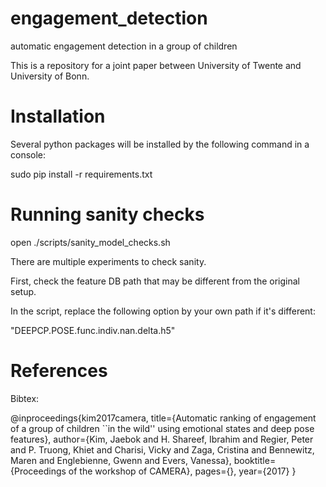 # engagement_detection
automatic engagement detection in a group of children

This is a repository for a joint paper between University of Twente and University of Bonn.

# Installation
Several python packages will be installed by the following command in a console:

sudo pip install -r requirements.txt

# Running sanity checks
open ./scripts/sanity_model_checks.sh

There are multiple experiments to check sanity.

First, check the feature DB path that may be different from the original setup.

In the script, replace the following option by your own path if it's different:

"DEEPCP.POSE.func.indiv.nan.delta.h5"


# References

Bibtex:

@inproceedings{kim2017camera,
  title={Automatic ranking of engagement of a group of children ``in the wild'' using emotional states and deep pose features},
  author={Kim, Jaebok and H. Shareef, Ibrahim and Regier, Peter and P. Truong, Khiet and Charisi, Vicky and Zaga, Cristina and Bennewitz, Maren and Englebienne, Gwenn and Evers, Vanessa},
  booktitle={Proceedings of the workshop of CAMERA},
  pages={},
  year={2017}
}
